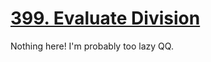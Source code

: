 [399. Evaluate Division](https://leetcode.com/problems/evaluate-division)
===
Nothing here! I'm probably too lazy QQ.